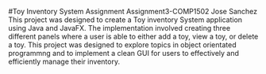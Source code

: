 #Toy Inventory System Assignment 
Assignment3-COMP1502
Jose Sanchez
This project was designed to create a Toy inventory System application using Java and JavaFX. The implementation involved creating three different panels where a user is able to either add a toy, view a toy, or delete a toy. This project was designed to explore topics in object orientated programmng and to implement a clean GUI for users to effectively and efficiently manage their inventory. 
